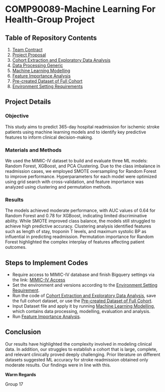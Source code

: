 # COMP90089-Machine Learning For Health-Group Project

## Table of Repository Contents
1. [Team Contract](ML4Heath_TeamContract_17.pdf)
2. [Project Proposal](ML4Health_proposal_Group17.pdf)
3. [Cohort Extraction and Exploratory Data Analysis](Data_Handling.ipynb)
4. [Data Processing Generic](Process_Data_Generic.ipynb)
5. [Machine Learning Modelling](ML_Models.ipynb)
6. [Feature Importance Analysis](Feature_Importance_ISP_Dataset.ipynb)
7. [Pre-created Dataset of Full Cohort](full_cohort.csv)
8. [Environment Setting Requirements](requirements.txt)

## Project Details

### Objective
This study aims to predict 365-day hospital readmission for ischemic stroke
patients using machine learning models and to identify key predictive features to inform
clinical decision-making.

### Materials and Methods
We used the MIMIC-IV dataset to build and evaluate three
ML models: Random Forest, XGBoost, and PCA Clustering. Due to the class imbalance
in readmission cases, we employed SMOTE oversampling for Random Forest to improve
performance. Hyperparameters for each model were optimized using grid search with
cross-validation, and feature importance was analyzed using clustering and permutation
methods.

### Results
The models achieved moderate performance, with AUC values of 0.64 for Random Forest and 0.78 for XGBoost, indicating limited discriminative ability. While SMOTE improved class balance, the models still struggled to achieve high predictive accuracy. Clustering analysis identified features such as length of stay, troponin T levels, and maximum systolic BP as influential in predicting readmission. Permutation importance for Random Forest highlighted the complex interplay of features affecting patient outcomes.

## Steps to Implement Codes
* Require access to MIMIC-IV database and finish Bigquery settings via the link: [MIMIC-IV Access](https://physionet.org/content/mimiciv/2.2/)
* Set the environment and versions according to the [Environment Setting Requirement](requirements.txt).
* Run the code of [Cohort Extraction and Exploratory Data Analysis](Data_Handling.ipynb), save the full cohort dataset, or use the [Pre-created Dataset of Full Cohort](full_cohort.csv).
* Input Dataset file and apply it by running [Machine Learning Modelling](ML_Models.ipynb), which contains data processing, modelling, evaluation and analysis.
* Run [Feature Importance Analysis](Feature_Importance_ISP_Dataset.ipynb).

## Conclusion
Our results have highlighted the complexity involved in modeling clinical data. In addition, our struggles to establish a cohort that is large, complete, and relevant clinically proved deeply challenging. Prior literature on different datasets suggested ML accuracy for stroke readmission obtained only moderate results. Our findings were in line with this.

**Warm Regards**

Group 17
